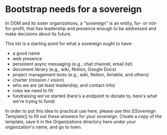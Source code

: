 # Bootstrap needs for a sovereign
In OGM and its sister organizations, a "sovereign" is an entity, for- or not-for-profit, that has leadership and presence enough to be addressed and make decisions about its future. 

This list is a starting point for what a sovereign ought to have:

- a good name
- web presence
- persistent async messaging (e.g., chat channel, email list)
- document library (e.g., wiki, Notion, Google Docs)
- project management tools (e.g., wiki, Notion, Airtable, and others)
- charter (mission / vision)
- who we are (at least leadership, and contact info)
- roles we need to fill
- fundraising we've started (here's a endpoint to donate to, here's what we're trying to fund)

In order to put this idea to practical use here, please use this [[Sovereign Template]] to fill out these answers for your sovereign. Create a copy of the template, save it in the Organizations directory here under your organization's name, and go to town. 